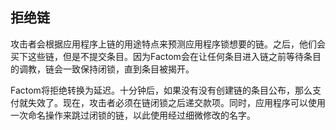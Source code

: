 ## 拒绝链攻击者会根据应用程序上链的用途特点来预测应用程序锁想要的链。之后，他们会买下这些链，但是不提交条目。因为Factom会在让任何条目进入链之前等待条目的调教，链会一致保持闭锁，直到条目被揭开。Factom将拒绝转换为延迟。十分钟后，如果没有没有创建链的条目公布，那么支付就失效了。现在，攻击者必须在链闭锁之后递交款项。同时，应用程序可以使用一次命名操作来跳过闭锁的链，以此使用经过细微修改的名字。
